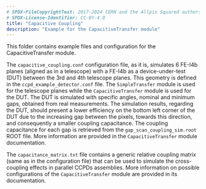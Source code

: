 ```yaml
---
# SPDX-FileCopyrightText: 2017-2024 CERN and the Allpix Squared authors
# SPDX-License-Identifier: CC-BY-4.0
title: "Capacitive Coupling"
description: "Example for the CapacitiveTransfer module"
---
```


This folder contains example files and configuration for the CapacitiveTransfer module.

The `capacitive_coupling.conf` configuration file, as it is, simulates 6 FE-I4b planes (aligned as in a telescope) with a FE-I4b as a device-under-test (DUT) between the 3rd and 4th telescope planes.
This geometry is defined in the `ccpd_example_detector.conf` file.
The `SimpleTransfer` module is used for the telescope planes while the `CapacitiveTransfer` module is used for the DUT.
The DUT is simulated with specific angles, nominal and minimum gaps, obtained from real measurements.
The simulation results, regarding the DUT, should present a lower efficiency on the bottom left corner of the DUT due to the increasing gap between the pixels, towards this direction, and consequently a smaller coupling capacitance.
The coupling capacitance for each gap is retrieved from the `gap_scan_coupling_sim.root` ROOT file.
More information are provided in the `CapacitiveTransfer` module documentation.

The `capacitance_matrix.txt` file contains a generic relative coupling matrix (same as in the configuration file) that can be used to simulate the cross-coupling effects in parallel CCPDs assemblies.
More information on possible configurations of the `CapacitiveTransfer` module are provided in its documentation.

